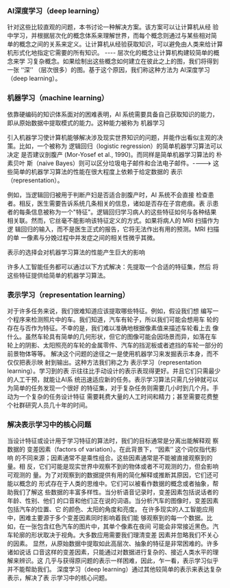 ### AI深度学习（deep learning）
针对这些比较直观的问题，本书讨论一种解决方案。该方案可以让计算机从经
验中学习，并根据层次化的概念体系来理解世界，而每个概念则通过与某些相对简
单的概念之间的关系来定义。让计算机从经验获取知识，可以避免由人类来给计算
机形式化地指定它需要的所有知识。 ---- 层次化的概念让计算机构建较简单的概念来学
习复杂概念。如果绘制出这些概念如何建立在彼此之上的图，我们将得到一张 ‘‘深’’
（层次很多）的图。基于这个原因，我们称这种方法为 AI深度学习（deep learning）。

### 机器学习（machine learning）
依靠硬编码的知识体系面对的困难表明，AI 系统需要具备自己获取知识的能力，
即从原始数据中提取模式的能力。这种能力被称为 机器学习

引入机器学习使计算机能够解决涉及现实世界知识的问题，并能作出看似主观的决
策。比如，一个被称为 逻辑回归（logistic regression）的简单机器学习算法可以决定
是否建议剖腹产 (Mor-Yosef et al., 1990)。而同样是简单机器学习算法的 朴素贝叶
斯（naive Bayes）则可以区分垃圾电子邮件和合法电子邮件。---->  这些简单的机器学习算法的性能在很大程度上依赖于给定数据的 表示（representation）。

例如，当逻辑回归被用于判断产妇是否适合剖腹产时，AI 系统不会直接
检查患者。相反，医生需要告诉系统几条相关的信息，诸如是否存在子宫疤痕。表
示患者的每条信息被称为一个"特征"。逻辑回归学习病人的这些特征如何与各种结果
相关联。然而，它丝毫不能影响该特征定义的方式。如果将病人的 MRI 扫描作为逻
辑回归的输入，而不是医生正式的报告，它将无法作出有用的预测。MRI 扫描的单
一像素与分娩过程中并发症之间的相关性微乎其微。



表示的选择会对机器学习算法的性能产生巨大的影响



许多人工智能任务都可以通过以下方式解决：先提取一个合适的特征集，然后
将这些特征提供给简单的机器学习算法。


### 表示学习（representation learning）
对于许多任务来说，我们很难知道应该提取哪些特征。例如，假设我们想
编写一个程序来检测照片中的车。我们知道，汽车有轮子，所以我们可能会想用车
轮的存在与否作为特征。不幸的是，我们难以准确地根据像素值来描述车轮看上去
像什么。虽然车轮具有简单的几何形状，但它的图像可能会因场景而异，如落在车
轮上的阴影、太阳照亮的车轮的金属零件、汽车的挡泥板或者遮挡的车轮一部分的
前景物体等等。
    解决这个问题的途径之一是使用机器学习来发掘表示本身，而不仅仅把表示映
射到输出。这种方法我们称之为 表示学习（representation learning）。学习到的表
示往往比手动设计的表示表现得更好。并且它们只需最少的人工干预，就能让AI系
统迅速适应新的任务。表示学习算法只需几分钟就可以为简单的任务发现一个很好
的特征集，对于复杂任务则需要几小时到几个月。手动为一个复杂的任务设计特征
需要耗费大量的人工时间和精力；甚至需要花费整个社群研究人员几十年的时间。


### 解决表示学习中的核心问题
当设计特征或设计用于学习特征的算法时，我们的目标通常是分离出能解释观
察数据的 变差因素（factors of variation）。在此背景下，‘‘因素’’ 这个词仅指代影响
的不同来源；因素通常不是乘性组合。这些因素通常是不能被直接观察到的量。相
反，它们可能是现实世界中观察不到的物体或者不可观测的力，但会影响可观测的
量。为了对观察到的数据提供有用的简化解释或推断其原因，它们还可能以概念的
形式存在于人类的思维中。它们可以被看作数据的概念或者抽象，帮助我们了解这
些数据的丰富多样性。当分析语音记录时，变差因素包括说话者的年龄、性别、他们
的口音和他们正在说的词语。当分析汽车的图像时，变差因素包括汽车的位置、它
的颜色、太阳的角度和亮度。
在许多现实的人工智能应用中，困难主要源于多个变差因素同时影响着我们能
够观察到的每一个数据。比如，在一张包含红色汽车的图片中，其单个像素在夜间
可能会非常接近黑色。汽车轮廓的形状取决于视角。大多数应用需要我们理清变差
因素并忽略我们不关心的因素。
显然，从原始数据中提取如此高层次、抽象的特征是非常困难的。许多诸如说话
口音这样的变差因素，只能通过对数据进行复杂的、接近人类水平的理解来辨识。这
几乎与获得原问题的表示一样困难，因此，乍一看，表示学习似乎并不能帮助我们。
深度学习（deep learning）通过其他较简单的表示来表达复杂表示，解决了表
示学习中的核心问题。